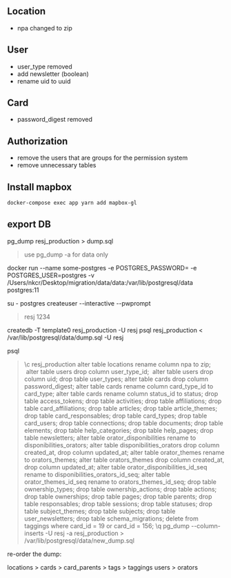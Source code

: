 ## Location
* npa changed to zip

## User
* user_type removed
* add newsletter (boolean)
* rename uid to uuid

## Card
* password_digest removed

## Authorization
* remove the users that are groups for the permission system
* remove unnecessary tables

## Install mapbox

```bash
docker-compose exec app yarn add mapbox-gl
```

## export DB

pg_dump resj_production > dump.sql
> use pg_dump -a for data only

docker run --name some-postgres -e POSTGRES_PASSWORD= -e POSTGRES_USER=postgres -v /Users/nkcr/Desktop/migration/data/data:/var/lib/postgresql/data postgres:11

su - postgres
createuser --interactive --pwprompt
> resj
> 1234

createdb -T template0 resj_production -U resj
psql resj_production < /var/lib/postgresql/data/dump.sql -U resj

psql
> \c resj_production
> alter table locations rename column npa to zip;
> alter table users drop column user_type_id;
> alter table users drop column uid;
> drop table user_types;
> alter table cards drop column password_digest;
> alter table cards rename column card_type_id to card_type;
> alter table cards rename column status_id to status;
> drop table access_tokens;
> drop table activities;
> drop table affiliations;
> drop table card_affiliations;
> drop table articles;
> drop table article_themes;
> drop table card_responsables;
> drop table card_types;
> drop table card_users;
> drop table connections;
> drop table documents;
> drop table elements;
> drop table help_categories;
> drop table help_pages;
> drop table newsletters;
> alter table orator_disponibilities rename to disponibilities_orators;
> alter table disponibilities_orators drop column created_at, drop column updated_at;
> alter table orator_themes rename to orators_themes;
> alter table orators_themes drop column created_at, drop column updated_at;
> alter table orator_disponibilities_id_seq rename to disponibilities_orators_id_seq;
> alter table orator_themes_id_seq rename to orators_themes_id_seq;
> drop table ownership_types;
> drop table ownership_actions;
> drop table actions;
> drop table ownerships;
> drop table pages;
> drop table parents;
> drop table responsables;
> drop table sessions;
> drop table statuses;
> drop table subject_themes;
> drop table subjects;
> drop table user_newsletters;
> drop table schema_migrations;
> delete from taggings where card_id = 19 or card_id = 156;
> \q
pg_dump --column-inserts -U resj -a resj_production > /var/lib/postgresql/data/new_dump.sql

re-order the dump:

locations > cards > card_parents > tags > taggings
users > orators